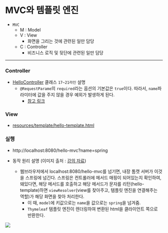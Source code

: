 # MVC와 템플릿 엔진

+ `MVC`
    + M : Model
    + V : View
        + 화면을 그리는 것에 관련된 일만 담당
    + C : Controller
        + 비즈니스 로직 및 뒷단에 관련된 일만 담당

---

### __Controller__

+ [HelloController](https://github.com/journeytorainbow/spring_boot_study/blob/master/hello-spring/src/main/java/hello/hellospring/controller/HelloController.java) 클래스 `17~21라인` 설명
    + `@RequestParame`의 `required`라는 옵션의 기본값은 `true`이다. 따라서, `name`파라미터에 값을 주지 않을 경우 예외가 발생하게 된다.
        + [참고 링크](https://docs.spring.io/spring-framework/docs/current/javadoc-api/org/springframework/web/bind/annotation/RequestParam.html#required--)

### __View__

+ [resources/template/hello-template.html](https://github.com/journeytorainbow/spring_boot_study/blob/master/hello-spring/src/main/resources/templates/hello-template.html)


### __실행__

+ http://localhost:8080/hello-mvc?name=spring

+ 동작 원리 설명 (이미지 출처 : [강의 자료](https://www.inflearn.com/course/%EC%8A%A4%ED%94%84%EB%A7%81-%EC%9E%85%EB%AC%B8-%EC%8A%A4%ED%94%84%EB%A7%81%EB%B6%80%ED%8A%B8/lecture/49605?tab=curriculum&speed=2))
    + 웹브라우저에서 localhost:8080/hello-mvc를 넘기면, 내장 톰캣 서버가 이것을 스프링에 넘긴다. 스프링은 컨트롤러에 메서드 매핑이 되어있는지 확인하여, 돼있다면, 해당 메서드를 호출하고 해당 메서드가 문자를 리턴(hello-template)하면 `viewResolver`(view를 찾아주고, 템플릿 엔진을 연결해주는 역할)가 해당 화면을 찾아 처리한다.
        + 이 때, `model`에 키값으로는 `name`을 값으로는 `spring`을 넘겨줌.
        + `Thymeleaf` 템플릿 엔진이 렌더링하여 변환된 html을 클라이언트 쪽으로 반환한다.

<img src="https://github.com/journeytorainbow/spring_boot_study/blob/master/%EC%8A%A4%ED%94%84%EB%A7%81_%EC%9B%B9%EA%B0%9C%EB%B0%9C_%EA%B8%B0%EC%B4%88/img/img_2.JPG?raw=true">
